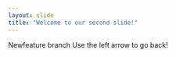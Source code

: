 ```yaml
---
layout: slide
title: "Welcome to our second slide!"
---
```

Newfeature branch
Use the left arrow to go back!